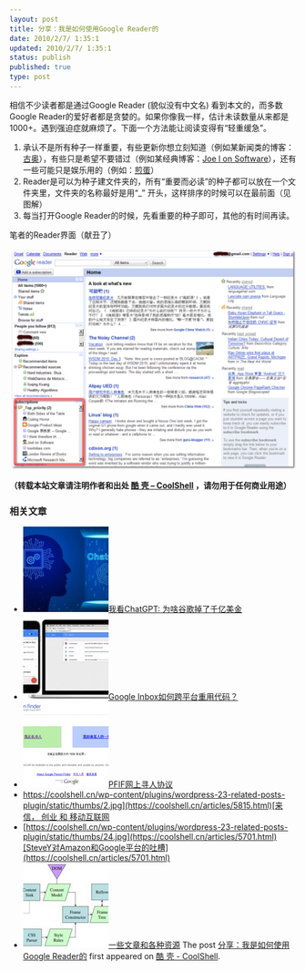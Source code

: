 ```yaml
---
layout: post
title: 分享：我是如何使用Google Reader的
date: 2010/2/7/ 1:35:1
updated: 2010/2/7/ 1:35:1
status: publish
published: true
type: post
---
```


相信不少读者都是通过Google Reader (貌似没有中文名) 看到本文的，而多数Google Reader的爱好者都是贪婪的。如果你像我一样，估计未读数量从来都是1000+。遇到强迫症就麻烦了。下面一个方法能让阅读变得有“轻重缓急”。


1. 承认不是所有种子一样重要，有些更新你想立刻知道（例如某新闻类的博客：[古奥](http://www.google.org.cn/)），有些只是希望不要错过（例如某经典博客：[Joe l on Software](http://www.joelonsoftware.com/)），还有一些可能只是娱乐用的（例如：[煎蛋](http://jandan.net/)）
2. Reader是可以为种子建文件夹的，所有“重要而必读”的种子都可以放在一个文件夹里，文件夹的名称最好是用“\_” 开头，这样排序的时候可以在最前面（见图解）
3. 每当打开Google Reader的时候，先看重要的种子即可，其他的有时间再读。


笔者的Reader界面（献丑了）



[![](../wp-content/uploads/2010/02/reader2.png "reader2")](https://coolshell.cn/wp-content/uploads/2010/02/reader2.png)



**（转载本站文章请注明作者和出处 [酷 壳 – CoolShell](https://coolshell.cn/) ，请勿用于任何商业用途）**



### 相关文章

* [![我看ChatGPT: 为啥谷歌掉了千亿美金](../wp-content/uploads/2023/02/chatgpt-150x150.jpg)](https://coolshell.cn/articles/22398.html)[我看ChatGPT: 为啥谷歌掉了千亿美金](https://coolshell.cn/articles/22398.html)
* [![Google Inbox如何跨平台重用代码？](../wp-content/uploads/2014/11/inbox2-640x264-150x150.jpg)](https://coolshell.cn/articles/12136.html)[Google Inbox如何跨平台重用代码？](https://coolshell.cn/articles/12136.html)
* [![PFIF网上寻人协议](../wp-content/uploads/2013/04/Google-Person-Finder-150x150.png)](https://coolshell.cn/articles/9508.html)[PFIF网上寻人协议](https://coolshell.cn/articles/9508.html)
* [https://coolshell.cn/wp-content/plugins/wordpress-23-related-posts-plugin/static/thumbs/2.jpg](https://coolshell.cn/articles/5815.html)[来信， 创业 和 移动互联网](https://coolshell.cn/articles/5815.html)
* [https://coolshell.cn/wp-content/plugins/wordpress-23-related-posts-plugin/static/thumbs/24.jpg](https://coolshell.cn/articles/5701.html)[SteveY对Amazon和Google平台的吐槽](https://coolshell.cn/articles/5701.html)
* [![一些文章和各种资源](../wp-content/uploads/2011/09/image008-150x150.jpg)](https://coolshell.cn/articles/5224.html)[一些文章和各种资源](https://coolshell.cn/articles/5224.html)
The post [分享：我是如何使用Google Reader的](https://coolshell.cn/articles/2091.html) first appeared on [酷 壳 - CoolShell](https://coolshell.cn).

